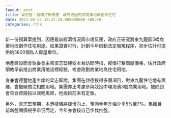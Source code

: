 ```yaml
---
layout: post
title: 梁志堅：疫情打擊商廈　政府或因而將商業地改劃作住宅
date: 2021-02-24 19:27:19.000000000 +08:00
categories: rthk
---
```


新一份預算案提到，因應最新經濟情況同市場反應，政府正研究將東九龍區5幅商業地改劃作住宅用途。如果證實可行，計劃今年啟動法定城規程序，初步估計可提供約5800個私人房屋單位。

地產建設商會執委會主席梁志堅接受本台訪問時指，疫情打擊商廈價格，估計政府領教早前推出商業用地流標經驗，考慮改劃商業地為住宅用地。

身兼會德豐地產主席的梁志堅說，集團在啟德投得多個項目，對東九龍住宅地有興趣，會繼續關注相關用地。集團亦正考慮參與競投中環海濱3號商業用地。被問到會否合資競投以減輕風險，他說目前未有定案。

另外，梁志堅預期，本港樓價將緩慢向上，預測今年升幅介乎5%至7%。集團目前新盤開價視乎市況而定，今年亦會按自己步伐推盤。
